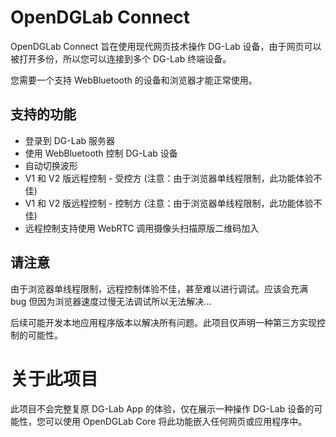 # OpenDGLab Connect
OpenDGLab Connect 旨在使用现代网页技术操作 DG-Lab 设备，由于网页可以被打开多份，所以您可以连接到多个 DG-Lab 终端设备。

您需要一个支持 WebBluetooth 的设备和浏览器才能正常使用。

## 支持的功能
 * 登录到 DG-Lab 服务器
 * 使用 WebBluetooth 控制 DG-Lab 设备
 * 自动切换波形
 * V1 和 V2 版远程控制 - 受控方 (注意：由于浏览器单线程限制，此功能体验不佳)
 * V1 和 V2 版远程控制 - 控制方 (注意：由于浏览器单线程限制，此功能体验不佳)
 * 远程控制支持使用 WebRTC 调用摄像头扫描原版二维码加入

## 请注意
由于浏览器单线程限制，远程控制体验不佳，甚至难以进行调试。应该会充满 bug 但因为浏览器速度过慢无法调试所以无法解决...

后续可能开发本地应用程序版本以解决所有问题。此项目仅声明一种第三方实现控制的可能性。

# 关于此项目
此项目不会完整复原 DG-Lab App 的体验，仅在展示一种操作 DG-Lab 设备的可能性，您可以使用 OpenDGLab Core 将此功能嵌入任何网页或应用程序中。